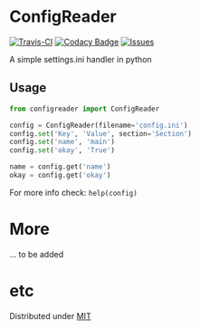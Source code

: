 # ConfigReader

[![Travis-CI](https://img.shields.io/travis/giantas/daterelate.svg?maxAge=2592000)](https://travis-ci.org/giantas/daterelate)
[![Codacy Badge](https://api.codacy.com/project/badge/Grade/a5b7006d480e4a0691586c2e86e277c5)](https://www.codacy.com/app/giantas/configreader?utm_source=github.com&amp;utm_medium=referral&amp;utm_content=giantas/configreader&amp;utm_campaign=Badge_Grade)
[![Issues](https://img.shields.io/github/issues-raw/giantas/daterelate/website.svg)](https://github.com/giantas/daterelate/issues)

A simple settings.ini handler in python

## Usage

```python
from configreader import ConfigReader

config = ConfigReader(filename='config.ini')
config.set('Key', 'Value', section='Section')
config.set('name', 'main')
config.set('okay', 'True')

name = config.get('name')
okay = config.get('okay')
```
For more info check: `help(config)`

# More
... to be added

# etc
Distributed under [MIT](LICENSE)
